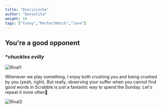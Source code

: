 ```yaml
---
title: "Diecisiocho"
author: "Danielita"
weight: 18
tags: ["funny","PerfectMatch","love"]
---
```

## You're a good opponent 
### **chuckles evilly*
![Rival1](/images/rivarly.jpeg#center)

Whenever we play something, I enjoy both crushing you and being crushed by you (yeah, right). But really, observing your suffer when you cannot find good words in Scrabble is just a fantastic way to spend the Sunday. Let's repeat it more often:couple_with_heart:

![Rival2](/images/scrabble.jpeg#center)

